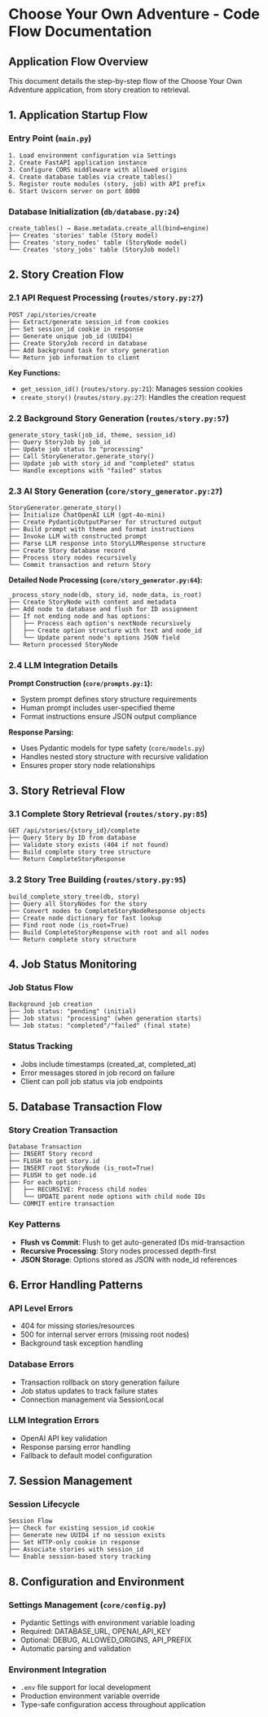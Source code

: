 # Choose Your Own Adventure - Code Flow Documentation

## Application Flow Overview

This document details the step-by-step flow of the Choose Your Own Adventure application, from story creation to retrieval.

## 1. Application Startup Flow

### Entry Point (`main.py`)
```
1. Load environment configuration via Settings
2. Create FastAPI application instance
3. Configure CORS middleware with allowed origins
4. Create database tables via create_tables()
5. Register route modules (story, job) with API prefix
6. Start Uvicorn server on port 8000
```

### Database Initialization (`db/database.py:24`)
```
create_tables() → Base.metadata.create_all(bind=engine)
├── Creates 'stories' table (Story model)
├── Creates 'story_nodes' table (StoryNode model)  
└── Creates 'story_jobs' table (StoryJob model)
```

## 2. Story Creation Flow

### 2.1 API Request Processing (`routes/story.py:27`)

```
POST /api/stories/create
├── Extract/generate session_id from cookies
├── Set session_id cookie in response
├── Generate unique job_id (UUID4)
├── Create StoryJob record in database
├── Add background task for story generation
└── Return job information to client
```

**Key Functions:**
- `get_session_id()` (`routes/story.py:21`): Manages session cookies
- `create_story()` (`routes/story.py:27`): Handles the creation request

### 2.2 Background Story Generation (`routes/story.py:57`)

```
generate_story_task(job_id, theme, session_id)
├── Query StoryJob by job_id
├── Update job status to "processing"
├── Call StoryGenerator.generate_story()
├── Update job with story_id and "completed" status
└── Handle exceptions with "failed" status
```

### 2.3 AI Story Generation (`core/story_generator.py:27`)

```
StoryGenerator.generate_story()
├── Initialize ChatOpenAI LLM (gpt-4o-mini)
├── Create PydanticOutputParser for structured output
├── Build prompt with theme and format instructions
├── Invoke LLM with constructed prompt
├── Parse LLM response into StoryLLMResponse structure
├── Create Story database record
├── Process story nodes recursively
└── Commit transaction and return Story
```

**Detailed Node Processing (`core/story_generator.py:64`):**
```
_process_story_node(db, story_id, node_data, is_root)
├── Create StoryNode with content and metadata
├── Add node to database and flush for ID assignment
├── If not ending node and has options:
│   ├── Process each option's nextNode recursively
│   ├── Create option structure with text and node_id
│   └── Update parent node's options JSON field
└── Return processed StoryNode
```

### 2.4 LLM Integration Details

**Prompt Construction (`core/prompts.py:1`):**
- System prompt defines story structure requirements
- Human prompt includes user-specified theme
- Format instructions ensure JSON output compliance

**Response Parsing:**
- Uses Pydantic models for type safety (`core/models.py`)
- Handles nested story structure with recursive validation
- Ensures proper story node relationships

## 3. Story Retrieval Flow

### 3.1 Complete Story Retrieval (`routes/story.py:85`)

```
GET /api/stories/{story_id}/complete
├── Query Story by ID from database
├── Validate story exists (404 if not found)
├── Build complete story tree structure
└── Return CompleteStoryResponse
```

### 3.2 Story Tree Building (`routes/story.py:95`)

```
build_complete_story_tree(db, story)
├── Query all StoryNodes for the story
├── Convert nodes to CompleteStoryNodeResponse objects
├── Create node dictionary for fast lookup
├── Find root node (is_root=True)
├── Build CompleteStoryResponse with root and all nodes
└── Return complete story structure
```

## 4. Job Status Monitoring

### Job Status Flow
```
Background job creation
├── Job status: "pending" (initial)
├── Job status: "processing" (when generation starts)
└── Job status: "completed"/"failed" (final state)
```

### Status Tracking
- Jobs include timestamps (created_at, completed_at)
- Error messages stored in job record on failure
- Client can poll job status via job endpoints

## 5. Database Transaction Flow

### Story Creation Transaction
```
Database Transaction
├── INSERT Story record
├── FLUSH to get story.id
├── INSERT root StoryNode (is_root=True)
├── FLUSH to get node.id
├── For each option:
│   ├── RECURSIVE: Process child nodes
│   └── UPDATE parent node options with child node IDs
└── COMMIT entire transaction
```

### Key Patterns
- **Flush vs Commit**: Flush to get auto-generated IDs mid-transaction
- **Recursive Processing**: Story nodes processed depth-first
- **JSON Storage**: Options stored as JSON with node_id references

## 6. Error Handling Patterns

### API Level Errors
- 404 for missing stories/resources
- 500 for internal server errors (missing root nodes)
- Background task exception handling

### Database Errors
- Transaction rollback on story generation failure
- Job status updates to track failure states
- Connection management via SessionLocal

### LLM Integration Errors
- OpenAI API key validation
- Response parsing error handling
- Fallback to default model configuration

## 7. Session Management

### Session Lifecycle
```
Session Flow
├── Check for existing session_id cookie
├── Generate new UUID4 if no session exists
├── Set HTTP-only cookie in response
├── Associate stories with session_id
└── Enable session-based story tracking
```

## 8. Configuration and Environment

### Settings Management (`core/config.py`)
- Pydantic Settings with environment variable loading
- Required: DATABASE_URL, OPENAI_API_KEY
- Optional: DEBUG, ALLOWED_ORIGINS, API_PREFIX
- Automatic parsing and validation

### Environment Integration
- `.env` file support for local development
- Production environment variable override
- Type-safe configuration access throughout application